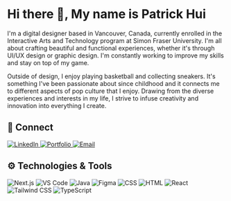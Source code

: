 <h1 align="left" > Hi there 👋, My name is Patrick Hui </h1>
<p> I'm a digital designer based in Vancouver, Canada, currently enrolled in the Interactive Arts and Technology program at Simon Fraser University. I'm all about crafting beautiful and functional experiences, whether it's through UI/UX design or graphic design. I'm constantly working to improve my skills and stay on top of my game.

Outside of design, I enjoy playing basketball and collecting sneakers. It's something I've been passionate about since childhood and it connects me to different aspects of pop culture that I enjoy. Drawing from the diverse experiences and interests in my life, I strive to infuse creativity and innovation into everything I create. </p>
<h2 align=left>
📧 Connect
</h2>

<p  align="left">
  <a href="https://www.linkedin.com/in/patrick-hui-design">
    <img src="https://img.shields.io/badge/LinkedIn-0077B5?style=for-the-badge&logo=linkedin&logoColor=white" alt="LinkedIn">
  </a>

  <a href="https://www.patrickhui.design/">
    <img src="https://img.shields.io/badge/Portfolio-100000?style=for-the-badge&logo=ko-fi&logoColor=white" alt="Portfolio">
  </a>

  <a href="mailto:patrick.hui.work@gmail.com">
    <img src="https://img.shields.io/badge/Email-D14836?style=for-the-badge&logo=gmail&logoColor=white" alt="Email">
  </a>
</p>

<h2 align="left">⚙️ Technologies & Tools </h2>

<p>
  <img src="https://img.shields.io/badge/Next.js-000000?style=for-the-badge&logo=nextdotjs&logoColor=white" alt="Next.js">
  <img src="https://img.shields.io/badge/VSCode-007ACC?style=for-the-badge&logo=visualstudiocode&logoColor=white" alt="VS Code">
  <img src="https://img.shields.io/badge/Java-ED8B00?style=for-the-badge&logo=java&logoColor=white" alt="Java">
  <img src="https://img.shields.io/badge/Figma-ff3d71?style=for-the-badge&logo=figma&logoColor=white" alt="Figma">
  <img src="https://img.shields.io/badge/CSS-239120?style=for-the-badge&logo=css3&logoColor=white" alt="CSS">
  <img src="https://img.shields.io/badge/HTML5-E34F26?style=for-the-badge&logo=html5&logoColor=white" alt="HTML">
  <img src="https://img.shields.io/badge/React-20232A?style=for-the-badge&logo=react&logoColor=61DAFB" alt="React">
  <img src="https://img.shields.io/badge/Tailwind_CSS-38B2AC?style=for-the-badge&logo=tailwind-css&logoColor=white" alt="Tailwind CSS">
  <img src="https://img.shields.io/badge/TypeScript-007ACC?style=for-the-badge&logo=typescript&logoColor=white" alt="TypeScript">
</p>
